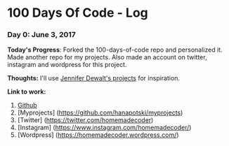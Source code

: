 # 100 Days Of Code - Log

### Day 0: June 3, 2017

**Today's Progress**: Forked the 100-days-of-code repo and personalized it. Made another repo for my projects. Also made an account on twitter, instagram and wordpress for this project.

**Thoughts:** I'll use [Jennifer Dewalt's projects](https://jenniferdewalt.com/) for inspiration.

**Link to work:**
1. [Github](https://github.com/hanapotski/100-days-of-code)
2. [Myprojects] (https://github.com/hanapotski/myprojects)
3. [Twitter] (https://twitter.com/homemadecoder)
4. [Instagram] (https://www.instagram.com/homemadecoder/)
5. [Wordpress] (https://homemadecoder.wordpress.com/)
